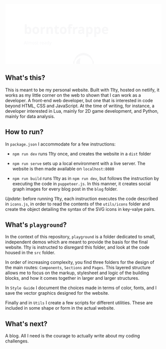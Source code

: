 [![borntofrappe](https://raw.githubusercontent.com/borntofrappe/borntofrappe/master/borntofrappe.svg)](http://borntofrappe.netlify.app/)

## What's this?

This is meant to be my personal website. Built with 11ty, hosted on netlify, it works as my little corner on the web to shown that I can work as a developer. A front-end web developer, but one that is interested in code beyond HTML, CSS and JavaScript. At the time of writing, for instance, a developer interested in Lua, mainly for 2D game development, and Python, mainly for data analysis.

## How to run?

<!-- One step at a time -->

In `package.json` I accommodate for a few instructions:

- `npm run dev` runs 11ty once, and creates the website in a `dist` folder

- `npm run serve` sets up a local environment with a live server. The website is then made available on `localhost:8080`

- `npm run build` runs 11ty as in `npm run dev`, but follows the instruction by executing the code in `puppeteer.js`. In this manner, it creates social graph images for every blog post in the `blog` folder.

_Update_: before running 11ty, each instruction executes the code described in `icons.js`, in order to read the contents of the `utils/icons` folder and create the object detailing the syntax of the SVG icons in key-valye pairs.

## What's `playground`?

In the context of this repository, `playground` is a folder dedicated to small, independent demos which are meant to provide the basis for the final website. 11ty is instructed to disregard this folder, and look at the code housed in the `src` folder.

In order of increasing complexity, you find three folders for the design of the main routes: `Components`, `Sections` and `Pages`. This layered structure allows me to focus on the markup, stylesheet and logic of the building blocks, and how it comes together in larger and larger structures.

In `Style Guide` I document the choices made in terms of color, fonts, and I save the vector graphics designed for the website.

Finally and in `Utils` I create a few scripts for different utilities. These are included in some shape or form in the actual website.

## What's next?

A blog. All I need is the courage to actually write about my coding challenges.
